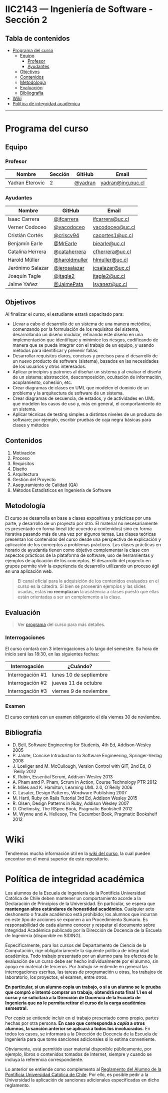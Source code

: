 # IIC2143 — Ingeniería de Software - Sección 2

## Tabla de contenidos

- [Programa del curso](#programa-del-curso)
  - [Equipo](#equipo)
    - [Profesor](#profesor)
    - [Ayudantes](#ayudantes)
  - [Objetivos](#objetivos)
  - [Contenidos](#contenidos)
  - [Metodología](#metodología)
  - [Evaluación](#evaluación)
  - [Bibliografía](#bibliografía)
- [Wiki](#wiki)
- [Política de integridad académica](#política-de-integridad-académica)

---

# Programa del curso

## Equipo

### Profesor

Nombre         | Sección | GitHub      | Email
-------------- | ------- | ----------- | ---------------------
Yadran Eterovic| 2       | [@yadran]   | [yadran@ing.puc.cl]

### Ayudantes

Nombre               | GitHub           | Email
-------------------- | ---------------- | ----------------
Isaac Carrera        | [@ifcarrera]     | [ifcarrera@uc.cl]
Verner Codoceo       | [@vacodoceo]     | [vacodoceo@uc.cl]
Cristián Cortés      | [@criscv94]      | [cacortes1@uc.cl]
Benjamín Earle       | [@MrEarle]       | [biearle@uc.cl]
Catalina Herrera     | [@cataherrera]   | [cfherrera@uc.cl]
Harold Müller        | [@haroldmuller]  | [hlmuller@uc.cl]
Jerónimo Salazar     | [@jerosalazar]   | [jcsalazar@uc.cl]
Joaquín Tagle        | [@jtagle2]       | [jtagle2@uc.cl]
Jaime Yañez          | [@JaimePata]     | [jsyanez@uc.cl]

[@yadran]: https://github.com/yadran
[@ifcarrera]: https://github.com/ifcarrera
[@vacodoceo]: https://github.com/vacodoceo
[@criscv94]: https://github.com/criscv94
[@MrEarle]: https://github.com/MrEarle
[@cataherrera]: https://github.com/cataherrera
[@haroldmuller]: https://github.com/haroldmuller
[@jerosalazar]: https://github.com/jerosalazar
[@jtagle2]: https://github.com/jtagle2
[@JaimePata]: https://github.com/JaimePata

[yadran@ing.puc.cl]: mailto:yadran@ing.puc.cl
[ifcarrera@uc.cl]: mailto:ifcarrera@uc.cl
[vacodoceo@uc.cl]: mailto:vacodoceo@uc.cl
[cacortes1@uc.cl]: mailto:cacortes1@uc.cl
[biearle@uc.cl]: mailto:biearle@uc.cl
[cfherrera@uc.cl]: mailto:cfherrera@uc.cl
[hlmuller@uc.cl]: mailto:hlmuller@uc.cl
[jcsalazar@uc.cl]: mailto:jcsalazar@uc.cl
[jtagle2@uc.cl]: mailto:jtagle2@uc.cl
[jsyanez@uc.cl]: mailto:jsyanez@uc.cl

## Objetivos
Al finalizar el curso, el estudiante estará capacitado para:
- Llevar a cabo el desarrollo de un sistema de una manera metódica, comenzando por la formulación de los requisitos del sistema, desarrollando un diseño modular, refinando este diseño en una implementación que identifique y minimice los riesgos, codificando de manera que se pueda integrar con el trabajo de un equipo, y usando métodos para identificar y prevenir fallas.
- Desarrollar requisitos claros, concisos y precisos para el desarrollo de un nuevo producto de software (sistema), basados en las necesidades de los usuarios y otros interesados.
- Aplicar principios y patrones al diseñar un sistema y al evaluar el diseño de un sistema: abstracción, descomposición, ocultación de información, acoplamiento, cohesión, etc.
- Crear diagramas de clases en UML que modelen el dominio de un problema y la arquitectura de software de un sistema.
- Crear diagramas de secuencia, de estados, y de actividades en UML que modelen los casos de uso y, más en general, el comportamiento de un sistema.
- Aplicar técnicas de testing simples a distintos niveles de un producto de software; por ejemplo, escribir pruebas de caja negra básicas para clases y métodos

## Contenidos
1. Motivación
2. Proceso
3. Requisitos
4. Diseño
5. Arquitectura
6. Gestión del Proyecto
7. Aseguramiento de Calidad (QA)
8. Métodos Estadísticos en Ingeniería de Software

## Metodología

El curso se desarrolla en base a clases expositivas y prácticas por una parte, y desarrollo de un proyecto por otro. El material no necesariamente es presentado en forma lineal (de acuerdo a
contenidos) sino en forma iterativa pasando más de una vez por algunos temas. Las clases teóricas presentan los contenidos del curso desde una perspectiva de explicación y aplicación de los conceptos a problemas prácticos. Las clases prácticas en horario de ayudantía
tienen como objetivo complementar la clase con aspectos prácticos de la plataforma de software, uso de herramientas y ejemplos de aplicación de los conceptos. El desarrollo del proyecto en grupos permite vivir la experiencia de desarrollo utilizando un proceso ágil en una aplicación web.

> El canal oficial para la adquisición de los contenidos evaluados en el curso es la cátedra. Si bien se proveerán ejemplos y las slides usadas, estas __no reemplazan__ la asistencia a clases puesto que ellas están orientadas a ser un complemento a la clase.

## Evaluación

> Ver [programa](https://github.com/IIC2143-2018-2/syllabus-2/blob/master/programa.pdf) del curso para más detalles.

### Interrogaciones

El curso contará con 3 interrogaciones a lo largo del semestre. Su hora de inicio será las 18:30, en las siguientes fechas:

Interrogación     | ¿Cuándo?
----------------- | -----------------------
Interrogación \#1 | lunes 10 de septiembre
Interrogación \#2 | jueves 11 de octubre
Interrogación \#3 | viernes 9 de noviembre

### Examen

El curso contará con un examen obligatorio el día viernes 30 de noviembre.

## Bibliografía
- D. Bell, Software Engineering for Students, 4th Ed, Addison-Wesley 2005
- P. Jalote, Concise Introduction to Software Engineering, Springer-Verlag 2008
- J. Loeliger and M. McCullough, Version Control with GIT, 2nd Ed, O´Reilly 2012
- K. Rubin, Essential Scrum, Addison-Wesley 2013
- A. Pham amd P. Pham, Scrum in Action, Course Technology PTR 2012
- R. Miles and K. Hamilton, Learning UML 2.0, O´Reilly 2006
- C. Lasater, Design Patterns, Wordware Publishing 2007
- M. Hartl, Ruby on Rails Tutorial 3rd Ed, Addison Wesley 2015
- R. Olsen, Design Patterns in Ruby, Addison Wesley 2007
- D. Chelimsky, The RSpec Book, Pragmatic Bookshelf 2012
- M. Wynne and A. Hellesoy, The Cucumber Book, Pragmatic Bookshelf 2012

# Wiki
Tendremos mucha información útil en la [wiki del curso](https://github.com/IIC2143-2018-2/syllabus-2/wiki), la cual pueden encontrar en el menú superior de este repositorio.

# Política de integridad académica

Los alumnos de la Escuela de Ingeniería de la Pontificia Universidad Católica de Chile deben mantener un comportamiento acorde a la Declaración de Principios de la Universidad. En particular, se espera que **mantengan altos estándares de honestidad académica**. Cualquier acto deshonesto o fraude académico está prohibido; los alumnos que incurran en este tipo de acciones se exponen a un Procedimiento Sumario. Es responsabilidad de cada alumno conocer y respetar el documento sobre Integridad Académica publicado por la Dirección de Docencia de la Escuela de Ingeniería (disponible en SIDING).

Específicamente, para los cursos del Departamento de Ciencia de la Computación, rige obligatoriamente la siguiente política de integridad académica. Todo trabajo presentado por un alumno para los efectos de la evaluación de un curso debe ser hecho individualmente por el alumno, sin apoyo en material de terceros. Por _trabajo_ se entiende en general las interrogaciones escritas, las tareas de programación u otras, los trabajos de laboratorio, los proyectos, el examen, entre otros.

**En particular, si un alumno copia un trabajo, o si a un alumno se le prueba que compró o intentó comprar un trabajo, obtendrá nota final 1.1 en el curso y se solicitará a la Dirección de Docencia de la Escuela de Ingeniería que no le permita retirar el curso de la carga académica semestral.**

Por _copia_ se entiende incluir en el trabajo presentado como propio, partes hechas por otra persona. **En caso que corresponda a _copia_ a otros alumnos, la sanción anterior se aplicará a todos los involucrados**. En todos los casos, se informará a la Dirección de Docencia de la Escuela de Ingeniería para que tome sanciones adicionales si lo estima conveniente.

Obviamente, está permitido usar material disponible públicamente, por ejemplo, libros o contenidos tomados de Internet, siempre y cuando se incluya la referencia correspondiente.

Lo anterior se entiende como complemento al [Reglamento del Alumno de la Pontificia Universidad Católica de Chile]. Por ello, es posible pedir a la Universidad la aplicación de sanciones adicionales especificadas en dicho reglamento.

[Reglamento del Alumno de la Pontificia Universidad Católica de Chile]: http://admisionyregistros.uc.cl/alumnos/informacion-academica/reglamentos-estudiantiles
